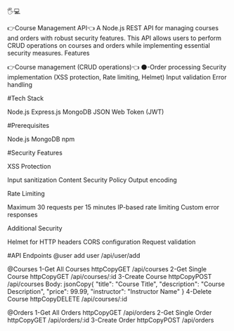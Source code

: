 🖐💻

👉Course Management API👈
A Node.js REST API for managing courses and orders with robust security features.
This API allows users to perform CRUD operations on courses and orders while implementing essential security measures.
Features

👉Course management (CRUD operations)👈
⚫-Order processing
Security implementation (XSS protection, Rate limiting, Helmet)
Input validation
Error handling

#Tech Stack

Node.js
Express.js
MongoDB
JSON Web Token (JWT)

#Prerequisites

Node.js
MongoDB
npm 

#Security Features

XSS Protection

Input sanitization
Content Security Policy
Output encoding

Rate Limiting

Maximum 30 requests per 15 minutes
IP-based rate limiting
Custom error responses

Additional Security

Helmet for HTTP headers
CORS configuration
Request validation


#API Endpoints
@user
add user
/api/user/add

@Courses
1-Get All Courses
httpCopyGET /api/courses
2-Get Single Course
httpCopyGET /api/courses/:id
3-Create Course
httpCopyPOST /api/courses
Body:
jsonCopy{
  "title": "Course Title",
  "description": "Course Description",
  "price": 99.99,
  "instructor": "Instructor Name"
}
4-Delete Course
httpCopyDELETE /api/courses/:id

@Orders
1-Get All Orders
httpCopyGET /api/orders
2-Get Single Order
httpCopyGET /api/orders/:id
3-Create Order
httpCopyPOST /api/orders
